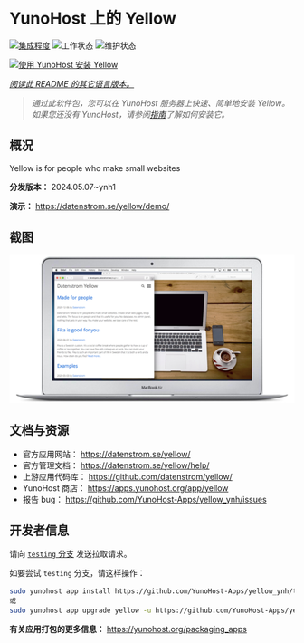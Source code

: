 <!--
注意：此 README 由 <https://github.com/YunoHost/apps/tree/master/tools/readme_generator> 自动生成
请勿手动编辑。
-->

# YunoHost 上的 Yellow

[![集成程度](https://dash.yunohost.org/integration/yellow.svg)](https://dash.yunohost.org/appci/app/yellow) ![工作状态](https://ci-apps.yunohost.org/ci/badges/yellow.status.svg) ![维护状态](https://ci-apps.yunohost.org/ci/badges/yellow.maintain.svg)

[![使用 YunoHost 安装 Yellow](https://install-app.yunohost.org/install-with-yunohost.svg)](https://install-app.yunohost.org/?app=yellow)

*[阅读此 README 的其它语言版本。](./ALL_README.md)*

> *通过此软件包，您可以在 YunoHost 服务器上快速、简单地安装 Yellow。*  
> *如果您还没有 YunoHost，请参阅[指南](https://yunohost.org/install)了解如何安装它。*

## 概况

Yellow is for people who make small websites

**分发版本：** 2024.05.07~ynh1

**演示：** <https://datenstrom.se/yellow/demo/>

## 截图

![Yellow 的截图](./doc/screenshots/datenstrom-yellow-en.png)

## 文档与资源

- 官方应用网站： <https://datenstrom.se/yellow/>
- 官方管理文档： <https://datenstrom.se/yellow/help/>
- 上游应用代码库： <https://github.com/datenstrom/yellow/>
- YunoHost 商店： <https://apps.yunohost.org/app/yellow>
- 报告 bug： <https://github.com/YunoHost-Apps/yellow_ynh/issues>

## 开发者信息

请向 [`testing` 分支](https://github.com/YunoHost-Apps/yellow_ynh/tree/testing) 发送拉取请求。

如要尝试 `testing` 分支，请这样操作：

```bash
sudo yunohost app install https://github.com/YunoHost-Apps/yellow_ynh/tree/testing --debug
或
sudo yunohost app upgrade yellow -u https://github.com/YunoHost-Apps/yellow_ynh/tree/testing --debug
```

**有关应用打包的更多信息：** <https://yunohost.org/packaging_apps>
